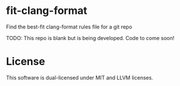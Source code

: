 # fit-clang-format
Find the best-fit clang-format rules file for a git repo

TODO: This repo is blank but is being developed. Code to come soon!

# License
This software is dual-licensed under MIT and LLVM licenses.
